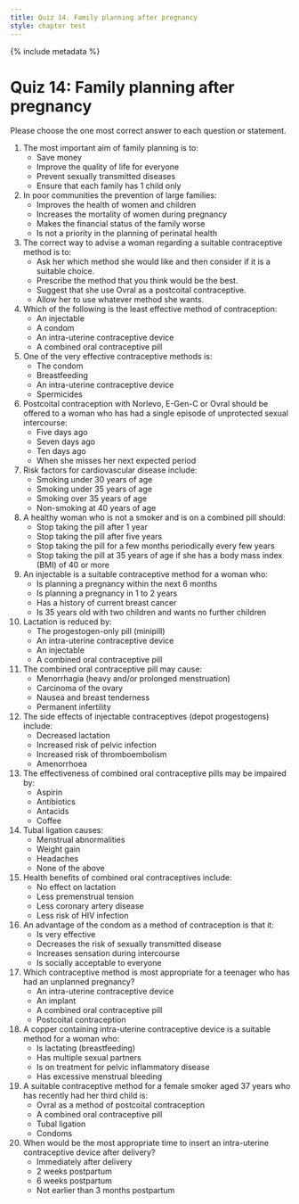```yaml
---
title: Quiz 14. Family planning after pregnancy
style: chapter test
---
```


{% include metadata %}

# Quiz 14: Family planning after pregnancy

Please choose the one most correct answer to each question or statement.

1.	The most important aim of family planning is to:
	-	Save money
	+	Improve the quality of life for everyone
	-	Prevent sexually transmitted diseases
	-	Ensure that each family has 1 child only
2.	In poor communities the prevention of large families:
	+	Improves the health of women and children
	-	Increases the mortality of women during pregnancy
	-	Makes the financial status of the family worse
	-	Is not a priority in the planning of perinatal health
3.	The correct way to advise a woman regarding a suitable contraceptive method is to:
	+	Ask her which method she would like and then consider if it is a suitable choice.
	-	Prescribe the method that you think would be the best.
	-	Suggest that she use Ovral as a postcoital contraceptive.
	-	Allow her to use whatever method she wants.
4.	Which of the following is the least effective method of contraception:
	-	An injectable
	+	A condom
	-	An intra-uterine contraceptive device
	-	A combined oral contraceptive pill
5.	One of the very effective contraceptive methods is:
	-	The condom
	-	Breastfeeding
	+	An intra-uterine contraceptive device
	-	Spermicides
6.	Postcoital contraception with Norlevo, E-Gen-C or Ovral should be offered to a woman who has had a single episode of unprotected sexual intercourse:
	+	Five days ago
	-	Seven days ago
	-	Ten days ago
	-	When she misses her next expected period
7.	Risk factors for cardiovascular disease include:
	-	Smoking under 30 years of age
	-	Smoking under 35 years of age
	+	Smoking over 35 years of age
	-	Non-smoking at 40 years of age
8.	A healthy woman who is not a smoker and is on a combined pill should:
	-	Stop taking the pill after 1 year
	-	Stop taking the pill after five years
	-	Stop taking the pill for a few months periodically every few years
	+	Stop taking the pill at 35 years of age if she has a body mass index (BMI) of 40 or more
9.	An injectable is a suitable contraceptive method for a woman who:
	-	Is planning a pregnancy within the next 6 months
	+	Is planning a pregnancy in 1 to 2 years
	-	Has a history of current breast cancer
	-	Is 35 years old with two children and wants no further children
10.	Lactation is reduced by:
	-	The progestogen-only pill (minipill)
	-	An intra-uterine contraceptive device
	-	An injectable
	+	A combined oral contraceptive pill
11.	The combined oral contraceptive pill may cause:
	-	Menorrhagia (heavy and/or prolonged menstruation)
	-	Carcinoma of the ovary
	+	Nausea and breast tenderness
	-	Permanent infertility
12.	The side effects of injectable contraceptives (depot progestogens) include:
	-	Decreased lactation
	-	Increased risk of pelvic infection
	-	Increased risk of thromboembolism
	+	Amenorrhoea
13.	The effectiveness of combined oral contraceptive pills may be impaired by:
	-	Aspirin
	+	Antibiotics
	-	Antacids
	-	Coffee
14.	Tubal ligation causes:
	-	Menstrual abnormalities
	-	Weight gain
	-	Headaches
	+	None of the above
15.	Health benefits of combined oral contraceptives include:
	-	No effect on lactation
	+	Less premenstrual tension
	-	Less coronary artery disease
	-	Less risk of HIV infection
16.	An advantage of the condom as a method of contraception is that it:
	-	Is very effective
	+	Decreases the risk of sexually transmitted disease
	-	Increases sensation during intercourse
	-	Is socially acceptable to everyone
17.	Which contraceptive method is most appropriate for a teenager who has had an unplanned pregnancy?
	-	An intra-uterine contraceptive device
	+	An implant
	-	A combined oral contraceptive pill
	-	Postcoital contraception
18.	A copper containing intra-uterine contraceptive device is a suitable method for a woman who:
	+	Is lactating (breastfeeding)
	-	Has multiple sexual partners
	-	Is on treatment for pelvic inflammatory disease
	-	Has excessive menstrual bleeding
19.	A suitable contraceptive method for a female smoker aged 37 years who has recently had her third child is:
	-	Ovral as a method of postcoital contraception
	-	A combined oral contraceptive pill
	+	Tubal ligation
	-	Condoms
20.	When would be the most appropriate time to insert an intra-uterine contraceptive device after delivery?
	-	Immediately after delivery
	-	2 weeks postpartum
	+	6 weeks postpartum
	-	Not earlier than 3 months postpartum